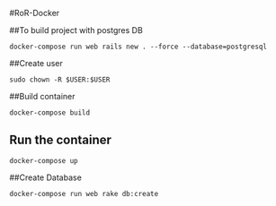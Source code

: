 #RoR-Docker

##To build project with postgres DB
```
docker-compose run web rails new . --force --database=postgresql
```

##Create user
```
sudo chown -R $USER:$USER
```

##Build container
```
docker-compose build
```

## Run the container
```
docker-compose up
```

##Create Database
```
docker-compose run web rake db:create
```
